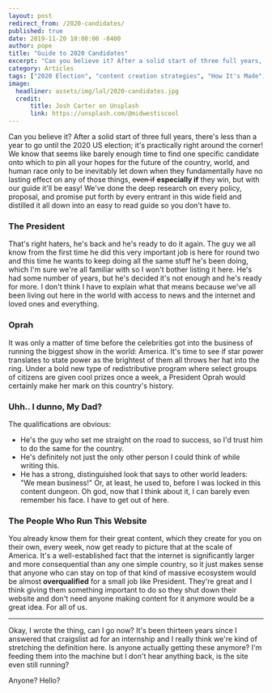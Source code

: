 ```yaml
---
layout: post
redirect_from: /2020-candidates/
published: true
date: 2019-11-20 10:00:00 -0400
author: pope
title: "Guide to 2020 Candidates"
excerpt: "Can you believe it? After a solid start of three full years, there's less than a year to go until the 2020 US election; it's practically right around the corner! We've done the deep research and distilled it all down into an easy to read guide so you don't have to."
category: Articles
tags: ["2020 Election", "content creation strategies", "How It's Made", "sorry but you signed that blood contract", "politics", "democracy in action", "United States", "USA USA USA"]
image:
  headliner: assets/img/lol/2020-candidates.jpg
  credit: 
      title: Josh Carter on Unsplash
      link: https://unsplash.com/@midwestiscool
---
```


Can you believe it? After a solid start of three full years, there's less than a year to go until the 2020 US election; it's practically right around the corner! We know that seems like barely enough time to find one specific candidate onto which to pin all your hopes for the future of the country, world, and human race only to be inevitably let down when they fundamentally have no lasting effect on any of those things, ~~even if~~ **especially if** they win, but with our guide it'll be easy! We've done the deep research on every policy, proposal, and promise put forth by every entrant in this wide field and distilled it all down into an easy to read guide so you don't have to.

### The President
That's right haters, he's back and he's ready to do it again. The guy we all know from the first time he did this very important job is here for round two and this time he wants to keep doing all the same stuff he's been doing, which I'm sure we're all familiar with so I won't bother listing it here. He's had some number of years, but he's decided it's not enough and he's ready for more. I don't think I have to explain what that means because we've all been living out here in the world with access to news and the internet and loved ones and everything.

### Oprah
It was only a matter of time before the celebrities got into the business of running the biggest show in the world: America. It's time to see if star power translates to state power as the brightest of them all throws her hat into the ring. Under a bold new type of redistributive program where select groups of citizens are given cool prizes once a week, a President Oprah would certainly make her mark on this country's history.

### Uhh.. I dunno, My Dad?
The qualifications are obvious: 

- He's the guy who set me straight on the road to success, so I'd trust him to do the same for the country. 
- He's definitely not just the only other person I could think of while writing this. 
- He has a strong, distinguished look that says to other world leaders: "We mean business!" Or, at least, he used to, before I was locked in this content dungeon. Oh god, now that I think about it, I can barely even remember his face. I have to get out of here.


### The People Who Run This Website
You already know them for their great content, which they create for you on their own, every week, now get ready to picture that at the scale of America. It's a well-established fact that the internet is significantly larger and more consequential than any one simple country, so it just makes sense that anyone who can stay on top of that kind of massive ecosystem would be almost **overqualified** for a small job like President. They're great and I think giving them something important to do so they shut down their website and don't need anyone making content for it anymore would be a great idea. For all of us.

---

Okay, I wrote the thing, can I go now? It's been thirteen years since I answered that craigslist ad for an internship and I really think we're kind of stretching the definition here. Is anyone actually getting these anymore? I'm feeding them into the machine but I don't hear anything back, is the site even still running? 

Anyone? Hello?
